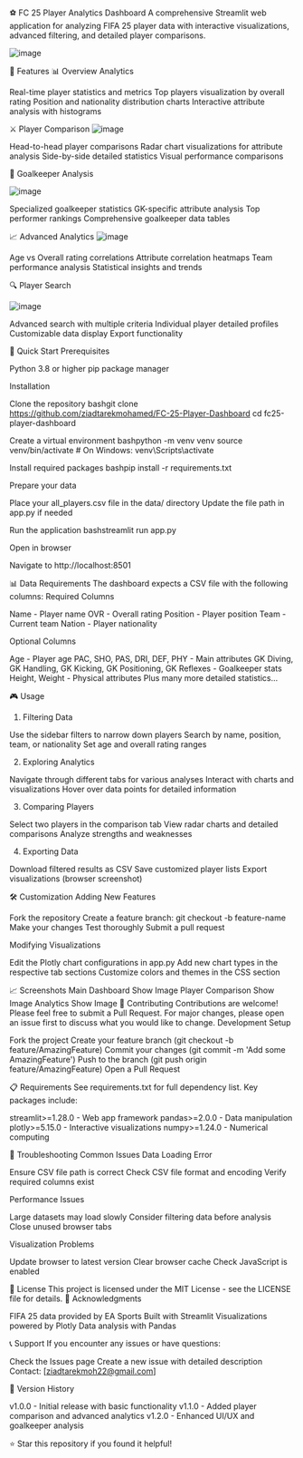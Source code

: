 ⚽ FC 25 Player Analytics Dashboard
A comprehensive Streamlit web application for analyzing FIFA 25 player data with interactive visualizations, advanced filtering, and detailed player comparisons.

![image](https://github.com/user-attachments/assets/2c2a8c3a-c8bd-4166-94fa-4f0609f34cc5)


🌟 Features
📊 Overview Analytics

Real-time player statistics and metrics
Top players visualization by overall rating
Position and nationality distribution charts
Interactive attribute analysis with histograms

⚔️ Player Comparison
![image](https://github.com/user-attachments/assets/889be3a9-a2be-4bd6-a356-7b04b5b22733)


Head-to-head player comparisons
Radar chart visualizations for attribute analysis
Side-by-side detailed statistics
Visual performance comparisons

🧤 Goalkeeper Analysis

![image](https://github.com/user-attachments/assets/74f49bc0-3cfc-403e-8dd2-da9dce2d4002)


Specialized goalkeeper statistics
GK-specific attribute analysis
Top performer rankings
Comprehensive goalkeeper data tables

📈 Advanced Analytics
![image](https://github.com/user-attachments/assets/df6f10e1-d6be-43d0-bb68-86755a06e9e0)


Age vs Overall rating correlations
Attribute correlation heatmaps
Team performance analysis
Statistical insights and trends

🔍 Player Search

![image](https://github.com/user-attachments/assets/3a729c1d-7019-4b1c-902b-64baab1a0e7b)


Advanced search with multiple criteria
Individual player detailed profiles
Customizable data display
Export functionality

🚀 Quick Start
Prerequisites

Python 3.8 or higher
pip package manager

Installation

Clone the repository
bashgit clone https://github.com/ziadtarekmohamed/FC-25-Player-Dashboard
cd fc25-player-dashboard

Create a virtual environment 
bashpython -m venv venv
source venv/bin/activate  # On Windows: venv\Scripts\activate

Install required packages
bashpip install -r requirements.txt

Prepare your data

Place your all_players.csv file in the data/ directory
Update the file path in app.py if needed


Run the application
bashstreamlit run app.py

Open in browser

Navigate to http://localhost:8501




📊 Data Requirements
The dashboard expects a CSV file with the following columns:
Required Columns

Name - Player name
OVR - Overall rating
Position - Player position
Team - Current team
Nation - Player nationality

Optional Columns

Age - Player age
PAC, SHO, PAS, DRI, DEF, PHY - Main attributes
GK Diving, GK Handling, GK Kicking, GK Positioning, GK Reflexes - Goalkeeper stats
Height, Weight - Physical attributes
Plus many more detailed statistics...

🎮 Usage
1. Filtering Data

Use the sidebar filters to narrow down players
Search by name, position, team, or nationality
Set age and overall rating ranges

2. Exploring Analytics

Navigate through different tabs for various analyses
Interact with charts and visualizations
Hover over data points for detailed information

3. Comparing Players

Select two players in the comparison tab
View radar charts and detailed comparisons
Analyze strengths and weaknesses

4. Exporting Data

Download filtered results as CSV
Save customized player lists
Export visualizations (browser screenshot)

🛠️ Customization
Adding New Features

Fork the repository
Create a feature branch: git checkout -b feature-name
Make your changes
Test thoroughly
Submit a pull request

Modifying Visualizations

Edit the Plotly chart configurations in app.py
Add new chart types in the respective tab sections
Customize colors and themes in the CSS section

📈 Screenshots
Main Dashboard
Show Image
Player Comparison
Show Image
Analytics
Show Image
🤝 Contributing
Contributions are welcome! Please feel free to submit a Pull Request. For major changes, please open an issue first to discuss what you would like to change.
Development Setup

Fork the project
Create your feature branch (git checkout -b feature/AmazingFeature)
Commit your changes (git commit -m 'Add some AmazingFeature')
Push to the branch (git push origin feature/AmazingFeature)
Open a Pull Request

📋 Requirements
See requirements.txt for full dependency list. Key packages include:

streamlit>=1.28.0 - Web app framework
pandas>=2.0.0 - Data manipulation
plotly>=5.15.0 - Interactive visualizations
numpy>=1.24.0 - Numerical computing

🐛 Troubleshooting
Common Issues
Data Loading Error

Ensure CSV file path is correct
Check CSV file format and encoding
Verify required columns exist

Performance Issues

Large datasets may load slowly
Consider filtering data before analysis
Close unused browser tabs

Visualization Problems

Update browser to latest version
Clear browser cache
Check JavaScript is enabled

📝 License
This project is licensed under the MIT License - see the LICENSE file for details.
🙏 Acknowledgments

FIFA 25 data provided by EA Sports
Built with Streamlit
Visualizations powered by Plotly
Data analysis with Pandas

📞 Support
If you encounter any issues or have questions:

Check the Issues page
Create a new issue with detailed description
Contact: [ziadtarekmoh22@gmail.com]

🔄 Version History

v1.0.0 - Initial release with basic functionality
v1.1.0 - Added player comparison and advanced analytics
v1.2.0 - Enhanced UI/UX and goalkeeper analysis


⭐ Star this repository if you found it helpful!
